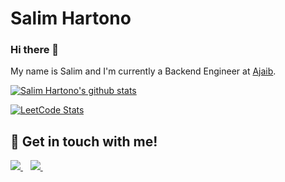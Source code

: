 # Salim Hartono
### Hi there 👋

My name is Salim and I'm currently a Backend Engineer at [Ajaib](https://www.ajaib.co.id).

[![Salim Hartono's github stats](https://github-readme-stats.vercel.app/api?username=croodcash&show_icons=true&count_private=true&theme=tokyonight&hide=prs)](https://github.com/croodcash)

[![LeetCode Stats](https://leetcard.jacoblin.cool/croodcash?theme=dark&font=Courier%20Prime&ext=contest)](https://leetcode.com/croodcash)

## 📝 Get in touch with me!
<p align='left'>
  <a href="https://www.linkedin.com/in/salimhartono/">
    <img src="https://img.shields.io/badge/linkedin-%230077B5.svg?&style=for-the-badge&logo=linkedin&logoColor=white" />
  </a>&nbsp;&nbsp;
  <a href="https://instagram.com/salimhartono_">
    <img src="https://img.shields.io/badge/instagram-%23E4405F.svg?&style=for-the-badge&logo=instagram&logoColor=white" />        
  </a>&nbsp;&nbsp;

<!--
**salim-hartono/salim-hartono** is a ✨ _special_ ✨ repository because its `README.md` (this file) appears on your GitHub profile.

Here are some ideas to get you started:

- 🔭 I’m currently working on ...
- 🌱 I’m currently learning ...
- 👯 I’m looking to collaborate on ...
- 🤔 I’m looking for help with ...
- 💬 Ask me about ...
- 📫 How to reach me: ...
- 😄 Pronouns: ...
- ⚡ Fun fact: ...
-->
